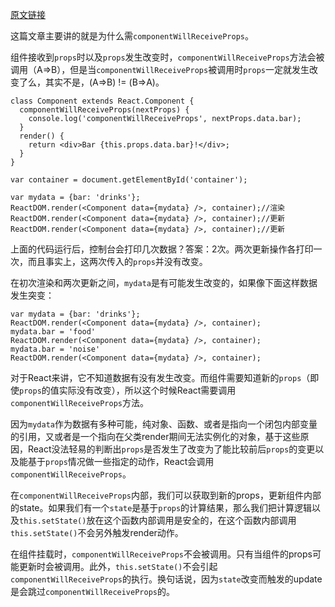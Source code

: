 [原文链接](https://reactjs.org/blog/2016/01/08/A-implies-B-does-not-imply-B-implies-A.html)

这篇文章主要讲的就是为什么需`componentWillReceiveProps`。

组件接收到`props`时以及`props`发生改变时，`componentWillReceiveProps`方法会被调用（A=>B），但是当`componentWillReceiveProps`被调用时`props`一定就发生改变了么，其实不是，(A=>B) != (B=>A)。

```react
class Component extends React.Component {
  componentWillReceiveProps(nextProps) {
    console.log('componentWillReceiveProps', nextProps.data.bar);
  }
  render() {
    return <div>Bar {this.props.data.bar}!</div>;
  }
}

var container = document.getElementById('container');

var mydata = {bar: 'drinks'};
ReactDOM.render(<Component data={mydata} />, container);//渲染
ReactDOM.render(<Component data={mydata} />, container);//更新
ReactDOM.render(<Component data={mydata} />, container);//更新
```

上面的代码运行后，控制台会打印几次数据？答案：2次。两次更新操作各打印一次，而且事实上，这两次传入的`props`并没有改变。



在初次渲染和两次更新之间，`mydata`是有可能发生改变的，如果像下面这样数据发生突变：

```react
var mydata = {bar: 'drinks'};
ReactDOM.render(<Component data={mydata} />, container);
mydata.bar = 'food'
ReactDOM.render(<Component data={mydata} />, container);
mydata.bar = 'noise'
ReactDOM.render(<Component data={mydata} />, container);
```

对于React来讲，它不知道数据有没有发生改变。而组件需要知道新的`props`（即使`props`的值实际没有改变），所以这个时候React需要调用`componentWillReceiveProps`方法。

因为`mydata`作为数据有多种可能，纯对象、函数、或者是指向一个闭包内部变量的引用，又或者是一个指向在父类render期间无法实例化的对象，基于这些原因，React没法轻易的判断出`props`是否发生了改变为了能比较前后`props`的变更以及能基于`props`情况做一些指定的动作，React会调用`componentWillReceiveProps`。

在`componentWillReceiveProps`内部，我们可以获取到新的props，更新组件内部的state。如果我们有一个`state`是基于`props`的计算结果，那么我们把计算逻辑以及`this.setState()`放在这个函数内部调用是安全的，在这个函数内部调用`this.setState()`不会另外触发render动作。

在组件挂载时，`componentWillReceiveProps`不会被调用。只有当组件的props可能更新时会被调用。此外，`this.setState()`不会引起`componentWillReceiveProps`的执行。换句话说，因为`state`改变而触发的update是会跳过`componentWillReceiveProps`的。